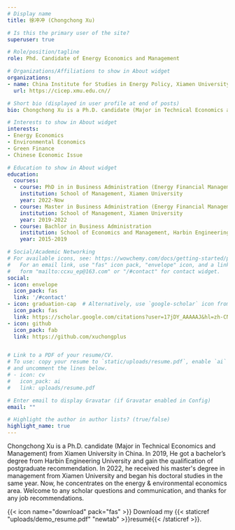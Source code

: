 ```yaml
---
# Display name
title: 徐冲冲 (Chongchong Xu)

# Is this the primary user of the site?
superuser: true

# Role/position/tagline
role: Phd. Candidate of Energy Economics and Management

# Organizations/Affiliations to show in About widget
organizations:
- name: China Institute for Studies in Energy Policy, Xiamen University
  url: https://cicep.xmu.edu.cn//

# Short bio (displayed in user profile at end of posts)
bio: Chongchong Xu is a Ph.D. candidate (Major in Technical Economics and Management) from Xiamen University in China. 

# Interests to show in About widget
interests:
- Energy Economics
- Environmental Economics
- Green Finance
- Chinese Economic Issue

# Education to show in About widget
education:
  courses:
  - course: PhD in in Business Administration (Energy Financial Management)
    institution: School of Management, Xiamen University
    year: 2022-Now
  - course: Master in Business Administration (Energy Financial Management)
    institution: School of Management, Xiamen University
    year: 2019-2022
  - course: Bachlor in Business Administration
    institution: School of Economics and Management, Harbin Engineering University
    year: 2015-2019

# Social/Academic Networking
# For available icons, see: https://wowchemy.com/docs/getting-started/page-builder/#icons
#   For an email link, use "fas" icon pack, "envelope" icon, and a link in the
#   form "mailto:ccxu_ep@163.com" or "/#contact" for contact widget.
social:
- icon: envelope
  icon_pack: fas
  link: '/#contact'
- icon: graduation-cap  # Alternatively, use `google-scholar` icon from `ai` icon pack
  icon_pack: fas
  link: https://scholar.google.com/citations?user=17jDY_AAAAAJ&hl=zh-CN
- icon: github
  icon_pack: fab
  link: https://github.com/xuchongplus


# Link to a PDF of your resume/CV.
# To use: copy your resume to `static/uploads/resume.pdf`, enable `ai` icons in `params.toml`, 
# and uncomment the lines below.
# - icon: cv
#   icon_pack: ai
#   link: uploads/resume.pdf

# Enter email to display Gravatar (if Gravatar enabled in Config)
email: ""

# Highlight the author in author lists? (true/false)
highlight_name: true
---
```


Chongchong Xu is a Ph.D. candidate (Major in Technical Economics and Management) from Xiamen University in China. In 2019, He got a bachelor’s degree from Harbin Engineering University and gain the qualification of postgraduate recommendation. In 2022, he received his master's degree in management from Xiamen University and began his doctoral studies in the same year. Now, he concentrates on the energy & environmental economics area. Welcome to any scholar questions and communication, and thanks for any job recommendations.

{{< icon name="download" pack="fas" >}} Download my {{< staticref "uploads/demo_resume.pdf" "newtab" >}}resumé{{< /staticref >}}.
